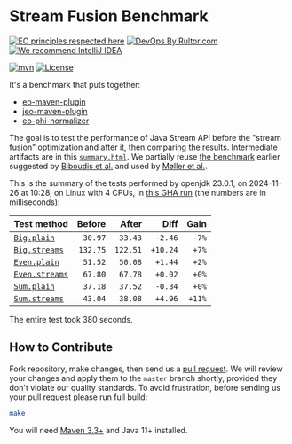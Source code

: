 # Stream Fusion Benchmark

[![EO principles respected here](https://www.elegantobjects.org/badge.svg)](https://www.elegantobjects.org)
[![DevOps By Rultor.com](http://www.rultor.com/b/objectionary/eo)](http://www.rultor.com/p/objectionary/eo)
[![We recommend IntelliJ IDEA](https://www.elegantobjects.org/intellij-idea.svg)](https://www.jetbrains.com/idea/)

[![mvn](https://github.com/objectionary/benchmark/actions/workflows/mvn.yml/badge.svg)](https://github.com/objectionary/benchmark/actions/workflows/mvn.yml)
[![License](https://img.shields.io/badge/license-MIT-green.svg)](LICENSE.txt)

It's a benchmark that puts together:

* [eo-maven-plugin](https://github.com/objectionary/eo)
* [jeo-maven-plugin](https://github.com/objectionary/jeo-maven-plugin)
* [eo-phi-normalizer](https://github.com/objectionary/eo-phi-normalizer)

The goal is to test the performance of Java Stream API before
the "stream fusion" optimization
and after it, then comparing the results. Intermediate artifacts are in this
[`summary.html`](https://www.objectionary.com/benchmark/summary.html).
We partially reuse [the benchmark](https://github.com/biboudis/clashofthelambdas)
earlier suggested by
[Biboudis et al.](https://arxiv.org/abs/1406.6631)
and used by
[Møller et al.](https://dl.acm.org/doi/abs/10.1145/3428236).

<!-- benchmark_begin -->
This is the summary of the tests performed
by openjdk 23.0.1,
on 2024-11-26
at 10:28,
on Linux with 4 CPUs,
in [this GHA run][benchmark-gha]
(the numbers are in milliseconds):

| Test method | Before | After | Diff | Gain |
| --- | --: | --: | --: | --: |
| [`Big.plain`](https://github.com/objectionary/benchmark/blob/master/src/main/java/org/eolang/benchmark/Big.java) | `30.97` | `33.43` | `-2.46` | `-7%` |
| [`Big.streams`](https://github.com/objectionary/benchmark/blob/master/src/main/java/org/eolang/benchmark/Big.java) | `132.75` | `122.51` | `+10.24` | `+7%` |
| [`Even.plain`](https://github.com/objectionary/benchmark/blob/master/src/main/java/org/eolang/benchmark/Even.java) | `51.52` | `50.08` | `+1.44` | `+2%` |
| [`Even.streams`](https://github.com/objectionary/benchmark/blob/master/src/main/java/org/eolang/benchmark/Even.java) | `67.80` | `67.78` | `+0.02` | `+0%` |
| [`Sum.plain`](https://github.com/objectionary/benchmark/blob/master/src/main/java/org/eolang/benchmark/Sum.java) | `37.18` | `37.52` | `-0.34` | `+0%` |
| [`Sum.streams`](https://github.com/objectionary/benchmark/blob/master/src/main/java/org/eolang/benchmark/Sum.java) | `43.04` | `38.08` | `+4.96` | `+11%` |

The entire test took 380 seconds.
<!-- benchmark_end -->

## How to Contribute

Fork repository, make changes, then send us
a [pull request](https://www.yegor256.com/2014/04/15/github-guidelines.html).
We will review your changes and apply them to the `master` branch shortly,
provided they don't violate our quality standards. To avoid frustration,
before sending us your pull request please run full build:

```bash
make
```

You will need [Maven 3.3+](https://maven.apache.org) and Java 11+ installed.

[benchmark-gha]: https://github.com/objectionary/benchmark/actions/runs/12028532022
